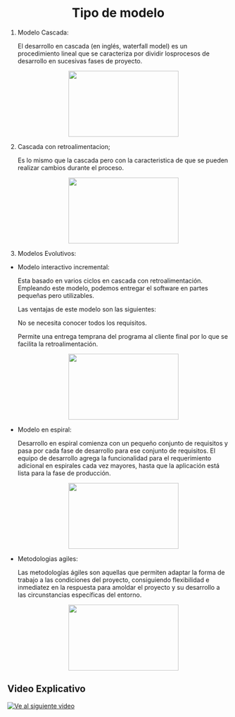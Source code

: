 <h1 align="center">Tipo de modelo</h1>

1. Modelo Cascada:
    
    El desarrollo en cascada (en inglés, waterfall model) es un procedimiento lineal que se caracteriza por dividir losprocesos de desarrollo en sucesivas fases de proyecto. 

    <p align="center">
    <img src="https://upload.wikimedia.org/wikipedia/commons/thumb/2/2e/El_modelo_de_desarrollo_en_cascada.svg/350px-El_modelo_de_desarrollo_en_cascada.svg.png" width="250" height="150"></img>
    </p>

2. Cascada con retroalimentacion;

    Es lo mismo que la cascada pero con la caracteristica de que se pueden realizar cambios durante el proceso.

    <p align="center">
    <img src="https://parasitovirtual.files.wordpress.com/2010/06/modelo-en-cascada.png" width="250" height="150"></img>
    </p>
3. Modelos Evolutivos:

- Modelo interactivo incremental:

    Esta basado en varios ciclos en cascada con retroalimentación. Empleando este modelo, podemos entregar el software en partes pequeñas pero utilizables.
    
    Las ventajas de este modelo son las siguientes:

    No se necesita conocer todos los   requisitos.

    Permite una entrega temprana del programa al cliente final por lo que se facilita la retroalimentación.

    <p align="center">
    <img src="https://upload.wikimedia.org/wikipedia/commons/thumb/f/fe/Modelo_Gral_Evolutivo_Incremental.jpg/350px-Modelo_Gral_Evolutivo_Incremental.jpg" width="250" height="150"></img>
    </p>

- Modelo en espiral:
        
    Desarrollo en espiral comienza con un pequeño conjunto de requisitos y pasa por cada fase de desarrollo para ese conjunto de requisitos. El equipo de desarrollo agrega la funcionalidad para el requerimiento adicional en espirales cada vez mayores, hasta que la aplicación está lista para la fase de producción.

    <p align="center">
    <img src="https://upload.wikimedia.org/wikipedia/commons/thumb/3/39/ModeloEspiral.svg/359px-ModeloEspiral.svg.png" width="250" height="150"></img>
    </p>
- Metodologias agiles:

    Las metodologías ágiles son aquellas que permiten adaptar la forma de trabajo a las condiciones del proyecto, consiguiendo flexibilidad e inmediatez en la respuesta para amoldar el proyecto y su desarrollo a las circunstancias específicas del entorno.
    <p align="center">
    <img src="https://cdnb.ganttpro.com/uploads/2021/11/que-es-metodologia-agil.png" width="250" height="150"></img>
    </p>

## Video Explicativo
[![Ve al siguiente video](https://img.youtube.com/vi/J4FY0qB3Gig/hqdefault.jpg)](https://www.youtube.com/watch?v=J4FY0qB3Gig)
